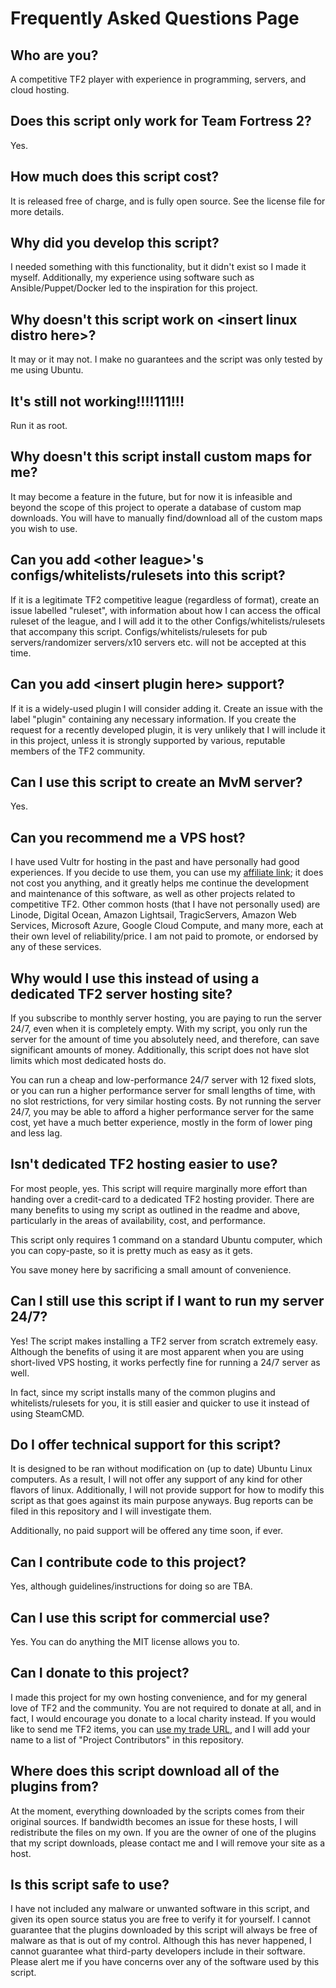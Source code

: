 # Frequently Asked Questions Page

## Who are you?

A competitive TF2 player with experience in programming, servers, and cloud hosting.

## Does this script only work for Team Fortress 2?

Yes.

## How much does this script cost?

It is released free of charge, and is fully open source. See the license file for more details.

## Why did you develop this script?

I needed something with this functionality, but it didn't exist so I made it myself. Additionally, my experience using software such as Ansible/Puppet/Docker led to the inspiration for this project.

## Why doesn't this script work on \<insert linux distro here>?

It may or it may not. I make no guarantees and the script was only tested by me using Ubuntu.

## It's still not working!!!!111!!!

Run it as root.

## Why doesn't this script install custom maps for me?

It may become a feature in the future, but for now it is infeasible and beyond the scope of this project to operate a database of custom map downloads. You will have to manually find/download all of the custom maps you wish to use.

## Can you add \<other league>'s configs/whitelists/rulesets into this script?

If it is a legitimate TF2 competitive league (regardless of format), create an issue labelled "ruleset", with information about how I can access the offical ruleset of the league, and I will add it to the other Configs/whitelists/rulesets that accompany this script. Configs/whitelists/rulesets for pub servers/randomizer servers/x10 servers etc. will not be accepted at this time.

## Can you add \<insert plugin here> support?

If it is a widely-used plugin I will consider adding it. Create an issue with the label "plugin" containing any necessary information. If you create the request for a recently developed plugin, it is very unlikely that I will include it in this project, unless it is strongly supported by various, reputable members of the TF2 community.

## Can I use this script to create an MvM server?

Yes.

## Can you recommend me a VPS host?

I have used Vultr for hosting in the past and have personally had good experiences. If you decide to use them, you can use my [affiliate link](https://www.vultr.com/?ref=7321517); it does not cost you anything, and it greatly helps me continue the development and maintenance of this software, as well as other projects related to competitive TF2. Other common hosts (that I have not personally used) are Linode, Digital Ocean, Amazon Lightsail, TragicServers, Amazon Web Services, Microsoft Azure, Google Cloud Compute, and many more, each at their own level of reliability/price. I am not paid to promote, or endorsed by any of these services.

## Why would I use this instead of using a dedicated TF2 server hosting site?

If you subscribe to monthly server hosting, you are paying to run the server 24/7, even when it is completely empty. With my script, you only run the server for the amount of time you absolutely need, and therefore, can save significant amounts of money. Additionally, this script does not have slot limits which most dedicated hosts do.

You can run a cheap and low-performance 24/7 server with 12 fixed slots, or you can run a higher performance server for small lengths of time, with no slot restrictions, for very similar hosting costs. By not running the server 24/7, you may be able to afford a higher performance server for the same cost, yet have a much better experience, mostly in the form of lower ping and less lag.

## Isn't dedicated TF2 hosting easier to use?

For most people, yes. This script will require marginally more effort than handing over a credit-card to a dedicated TF2 hosting provider. There are many benefits to using my script as outlined in the readme and above, particularly in the areas of availability, cost, and performance.

This script only requires 1 command on a standard Ubuntu computer, which you can copy-paste, so it is pretty much as easy as it gets.

You save money here by sacrificing a small amount of convenience.

## Can I still use this script if I want to run my server 24/7?

Yes! The script makes installing a TF2 server from scratch extremely easy. Although the benefits of using it are most apparent when you are using short-lived VPS hosting, it works perfectly fine for running a 24/7 server as well.

In fact, since my script installs many of the common plugins and whitelists/rulesets for you, it is still easier and quicker to use it instead of using SteamCMD.

## Do I offer technical support for this script?

It is designed to be ran without modification on (up to date) Ubuntu Linux computers. As a result, I will not offer any support of any kind for other flavors of linux. Additionally, I will not provide support for how to modify this script as that goes against its main purpose anyways. Bug reports can be filed in this repository and I will investigate them.

Additionally, no paid support will be offered any time soon, if ever.

## Can I contribute code to this project?

Yes, although guidelines/instructions for doing so are TBA.

## Can I use this script for commercial use?

Yes. You can do anything the MIT license allows you to.

## Can I donate to this project?

I made this project for my own hosting convenience, and for my general love of TF2 and the community. You are not required to donate at all, and in fact, I would encourage you donate to a local charity instead. If you would like to send me TF2 items, you can [use my trade URL](https://steamcommunity.com/tradeoffer/new/?partner=69070534&token=xF6It4c5), and I will add your name to a list of "Project Contributors" in this repository.

## Where does this script download all of the plugins from?

At the moment, everything downloaded by the scripts comes from their original sources. If bandwidth becomes an issue for these hosts, I will redistribute the files on my own. If you are the owner of one of the plugins that my script downloads, please contact me and I will remove your site as a host.

## Is this script safe to use?

I have not included any malware or unwanted software in this script, and given its open source status you are free to verify it for yourself. I cannot guarantee that the plugins downloaded by this script will always be free of malware as that is out of my control. Although this has never happened, I cannot guarantee what third-party developers include in their software. Please alert me if you have concerns over any of the software used by this script.
